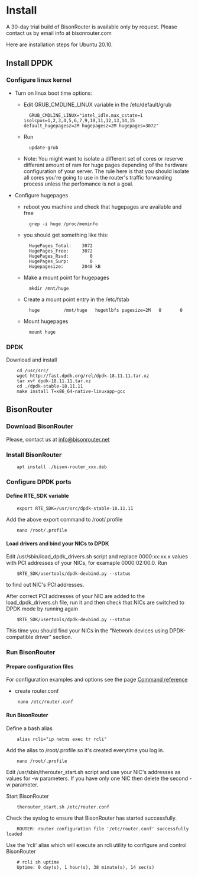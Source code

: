 # Install

A 30-day trial build of BisonRouter is available only by request.
Please contact us by email info at bisonrouter.com

Here are installation steps for Ubuntu 20.10.

## Install DPDK

### Configure linux kernel

* Turn on linux boot time options:
	- Edit GRUB_CMDLINE_LINUX variable in the /etc/default/grub

			GRUB_CMDLINE_LINUX="intel_idle.max_cstate=1 isolcpus=1,2,3,4,5,6,7,9,10,11,12,13,14,15 default_hugepagesz=2M hugepagesz=2M hugepages=3072"

	- Run

			update-grub

	- Note:
		You might want to isolate a different set of cores or reserve different amount of ram for huge pages 
		depending of the hardware configuration of your server.
		The rule here is that you should isolate all cores you're going to use in the router's traffic forwarding process unless
		the perfomance is not a goal.

* Configure hugepages

	- reboot you machine and check that hugepages are available and free

			grep -i huge /proc/meminfo

	- you should get something like this:

			HugePages_Total:    3072
			HugePages_Free:     3072
			HugePages_Rsvd:        0
			HugePages_Surp:        0
			Hugepagesize:       2048 kB

	- Make a mount point for hugepages

			mkdir /mnt/huge

	- Create a mount point entry in the /etc/fstab

			huge         /mnt/huge   hugetlbfs pagesize=2M   0       0

	- Mount hugepages

			mount huge

### DPDK

Download and install

		cd /usr/src/
		wget http://fast.dpdk.org/rel/dpdk-18.11.11.tar.xz
		tar xvf dpdk-18.11.11.tar.xz
		cd ./dpdk-stable-18.11.11
		make install T=x86_64-native-linuxapp-gcc
		

## BisonRouter

### Download BisonRouter 

 Please, contact us at info@bisonrouter.net
 
### Install BisonRouter

		apt install ./bison-router_xxx.deb

### Configure DPDK ports

#### Define RTE_SDK variable

		export RTE_SDK=/usr/src/dpdk-stable-18.11.11

 Add the above export command to /root/.profile
  
  		nano /root/.profile

#### Load drivers and bind your NICs to DPDK

Edit /usr/sbin/load_dpdk_drivers.sh script
and replace 0000:xx:xx.x values with PCI addresses of your NICs, for examaple 0000:02:00.0.
Run 

		$RTE_SDK/usertools/dpdk-devbind.py --status

to find out NIC's PCI addresses.

After correct PCI addresses of your NIC are added to the load_dpdk_drivers.sh file,
run it and then check that NICs are switched to DPDK mode by running again

		$RTE_SDK/usertools/dpdk-devbind.py --status

This time you should find your NICs in the "Network devices using DPDK-compatible driver" section.

### Run BisonRouter

#### Prepare configuration files

For configuration examples and options see the page <a href="/conf_options2.md#therouter-configuration-file-example">Command reference</a>

 - create router.conf

		nano /etc/router.conf

#### Run BisonRouter

  Define a bash alias

  		alias rcli="ip netns exec tr rcli"

  Add the alias to /root/.profile so it's created everytime you log in.
  
  		nano /root/.profile

  Edit /usr/sbin/therouter_start.sh script
  and use your NIC's addresses as values for -w parameters. If you have only
  one NIC then delete the second -w parameter.

  Start BisonRouter

		therouter_start.sh /etc/router.conf

  Check the syslog to ensure that BisonRouter has started successfully.

 		ROUTER: router configuration file '/etc/router.conf' successfully loaded  

  Use the 'rcli' alias which will execute an rcli utility to configure and control BisonRouter

		# rcli sh uptime
		Uptime: 0 day(s), 1 hour(s), 38 minute(s), 14 sec(s)
  
